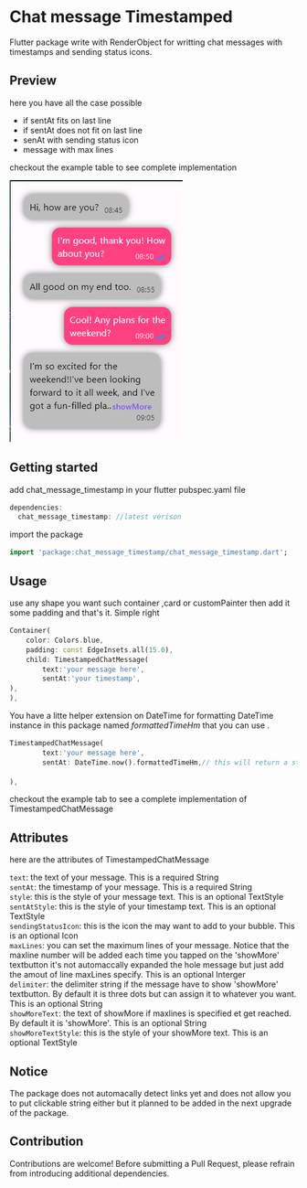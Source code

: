 # Chat message Timestamped

Flutter package write with RenderObject for writting chat messages with timestamps and sending status icons.

## Preview

here you have all the case possible

- if sentAt fits on last line
- if sentAt does not fit on last line
- senAt with sending status icon
- message with max lines

checkout the example table to see complete implementation

![chat preview](previews/preview.PNG "chat preview")

## Getting started

add chat_message_timestamp in your flutter pubspec.yaml file

```dart
dependencies:
  chat_message_timestamp: //latest verison
```

import the package

```dart
import 'package:chat_message_timestamp/chat_message_timestamp.dart';
```

## Usage

use any shape you want such container ,card or customPainter then add it some padding  and that's it. Simple right

```dart
Container(
    color: Colors.blue,
    padding: const EdgeInsets.all(15.0),
    child: TimestampedChatMessage(
        text:'your message here',
        sentAt:'your timestamp',
),
),
```

You have a litte helper extension on DateTime for formatting DateTime instance in this package named *formattedTimeHm* that you can use .

```dart
TimestampedChatMessage(
        text:'your message here',
        sentAt: DateTime.now().formattedTimeHm,// this will return a string of formatted date hm. ex: 13:06 

),
```

checkout the example tab to see a complete implementation of TimestampedChatMessage

## Attributes

here are the attributes of TimestampedChatMessage

`text`: the text of your message. This is a required String\
`sentAt`: the timestamp of your message. This is a required String\
`style`: this is the style of your message text. This is an optional TextStyle\
`sentAtStyle`: this is the style of your timestamp text. This is an optional TextStyle\
`sendingStatusIcon`: this is the icon the may want to add to your bubble. This is an optional Icon\
`maxLines`: you can set the maximum lines of your message. Notice that the maxline number will be added each time you tapped on the 'showMore' textbutton it's not automaccally expanded the hole message but just add the amout of line maxLines specify. This is an optional Interger\
`delimiter`: the delimiter string if the message have to show 'showMore' textbutton. By default it is three dots but can assign it to whatever you want. This is an optional String\
`showMoreText`: the text of showMore if maxlines is specified et get reached. By default it is 'showMore'. This is an optional String\
`showMoreTextStyle`: this is the style of your showMore text. This is an optional TextStyle

## Notice

The package does not automacally detect links yet and does not allow you to put clickable string either but it planned to be added in the next upgrade of the package.

## Contribution

Contributions are welcome! Before submitting a Pull Request, please refrain from introducing additional dependencies.
